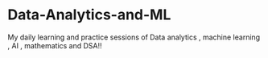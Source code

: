 # Data-Analytics-and-ML
My daily learning and practice sessions of Data analytics , machine learning , AI , mathematics and DSA!!
